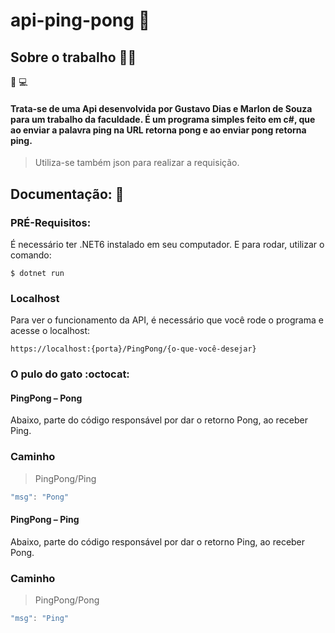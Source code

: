 # api-ping-pong 🏓

## Sobre o trabalho 👨‍💻
👨‍ 💻
#### Trata-se de uma Api desenvolvida por Gustavo Dias e Marlon de Souza para um trabalho da faculdade. É um programa simples feito em c#, que ao enviar a palavra ping na URL retorna pong e ao enviar pong retorna ping. 

> Utiliza-se também json para realizar a requisição. 

## Documentação: :checkered_flag:

### PRÉ-Requisitos:

É necessário ter .NET6 instalado em seu computador.
E para rodar, utilizar o comando:

```console
$ dotnet run
```

### Localhost

Para ver o funcionamento da API, é necessário que você rode o programa e acesse o localhost:

```
https://localhost:{porta}/PingPong/{o-que-você-desejar}
```

### O pulo do gato :octocat:

#### PingPong – Pong

Abaixo, parte do código responsável por dar o retorno Pong, ao receber Ping.

### Caminho

> PingPong/Ping

```C#
"msg": "Pong"
```


#### PingPong – Ping

Abaixo, parte do código responsável por dar o retorno Ping, ao receber Pong.

### Caminho

> PingPong/Pong

```C#
"msg": "Ping"
```



